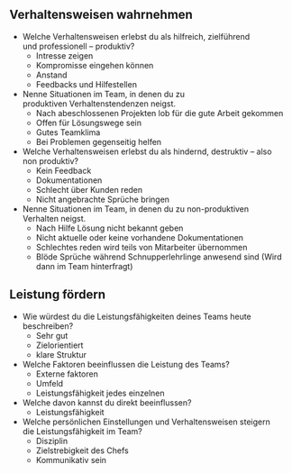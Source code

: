 ## Verhaltensweisen wahrnehmen
- Welche Verhaltensweisen erlebst du als hilfreich, zielführend und professionell – produktiv?​
	- Intresse zeigen
	- Kompromisse eingehen können
	- Anstand
	- Feedbacks und Hilfestellen
-   Nenne Situationen im Team, in denen du zu produktiven Verhaltenstendenzen neigst.​
	- Nach abeschlossenen Projekten lob für die gute Arbeit gekommen
	- Offen für Lösungswege sein
	- Gutes Teamklima
	- Bei Problemen gegenseitig helfen
-   Welche Verhaltensweisen erlebst du als hindernd, destruktiv – also non produktiv?​
	- Kein Feedback
	- Dokumentationen
	- Schlecht über Kunden reden
	- Nicht angebrachte Sprüche bringen
-   Nenne Situationen im Team, in denen du zu non-produktiven Verhalten neigst.​
	- Nach Hilfe Lösung nicht bekannt geben
	- Nicht aktuelle oder keine vorhandene Dokumentationen
	- Schlechtes reden wird teils von Mitarbeiter übernommen
	- Blöde Sprüche während Schnupperlehrlinge anwesend sind (Wird dann im Team hinterfragt)

## Leistung fördern
-   Wie würdest du die Leistungsfähigkeiten deines Teams heute beschreiben?​
	- Sehr gut
	- Zielorientiert
	- klare Struktur
-   Welche Faktoren beeinflussen die Leistung des Teams?​
	- Externe faktoren
	- Umfeld
	- Leistungsfähigkeit jedes einzelnen
-   Welche davon kannst du direkt beeinflussen?​
	- Leistungsfähigkeit
-   Welche persönlichen Einstellungen und Verhaltensweisen steigern die Leistungsfähigkeit im Team?
	- Disziplin
	- Zielstrebigkeit des Chefs
	- Kommunikativ sein
